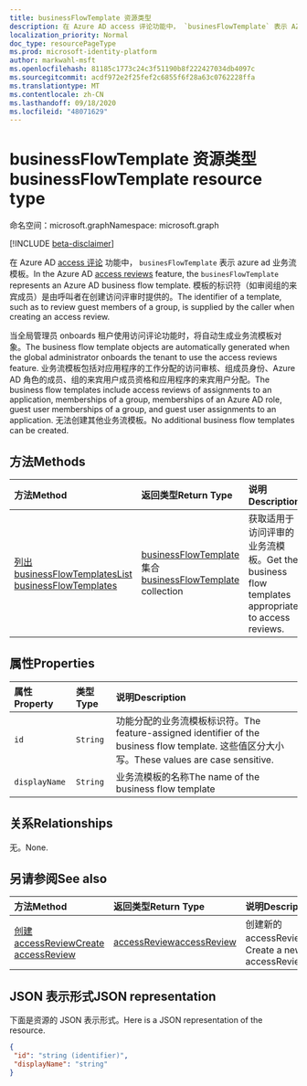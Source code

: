 ```yaml
---
title: businessFlowTemplate 资源类型
description: 在 Azure AD access 评论功能中， `businesFlowTemplate` 表示 AZURE ad 业务流模板。 模板的标识符（如审阅组的来宾成员）是由呼叫者在创建访问评审时提供的。
localization_priority: Normal
doc_type: resourcePageType
ms.prod: microsoft-identity-platform
author: markwahl-msft
ms.openlocfilehash: 81185c1773c24c3f51190b8f222427034db4097c
ms.sourcegitcommit: acdf972e2f25fef2c6855f6f28a63c0762228ffa
ms.translationtype: MT
ms.contentlocale: zh-CN
ms.lasthandoff: 09/18/2020
ms.locfileid: "48071629"
---
```

# <a name="businessflowtemplate-resource-type"></a><span data-ttu-id="62a40-104">businessFlowTemplate 资源类型</span><span class="sxs-lookup"><span data-stu-id="62a40-104">businessFlowTemplate resource type</span></span>

<span data-ttu-id="62a40-105">命名空间：microsoft.graph</span><span class="sxs-lookup"><span data-stu-id="62a40-105">Namespace: microsoft.graph</span></span>

[!INCLUDE [beta-disclaimer](../../includes/beta-disclaimer.md)]

<span data-ttu-id="62a40-106">在 Azure AD [access 评论](accessreviews-root.md) 功能中， `businesFlowTemplate` 表示 azure ad 业务流模板。</span><span class="sxs-lookup"><span data-stu-id="62a40-106">In the Azure AD [access reviews](accessreviews-root.md) feature, the `businesFlowTemplate` represents an Azure AD business flow template.</span></span> <span data-ttu-id="62a40-107">模板的标识符（如审阅组的来宾成员）是由呼叫者在创建访问评审时提供的。</span><span class="sxs-lookup"><span data-stu-id="62a40-107">The identifier of a template, such as to review guest members of a group, is supplied by the caller when creating an access review.</span></span>

<span data-ttu-id="62a40-108">当全局管理员 onboards 租户使用访问评论功能时，将自动生成业务流模板对象。</span><span class="sxs-lookup"><span data-stu-id="62a40-108">The business flow template objects are automatically generated when the global administrator onboards the tenant to use the access reviews feature.</span></span>  <span data-ttu-id="62a40-109">业务流模板包括对应用程序的工作分配的访问审核、组成员身份、Azure AD 角色的成员、组的来宾用户成员资格和应用程序的来宾用户分配。</span><span class="sxs-lookup"><span data-stu-id="62a40-109">The business flow templates include access reviews of assignments to an application, memberships of a group, memberships of an Azure AD role, guest user memberships of a group, and guest user assignments to an application.</span></span> <span data-ttu-id="62a40-110">无法创建其他业务流模板。</span><span class="sxs-lookup"><span data-stu-id="62a40-110">No additional business flow templates can be created.</span></span>


## <a name="methods"></a><span data-ttu-id="62a40-111">方法</span><span class="sxs-lookup"><span data-stu-id="62a40-111">Methods</span></span>

| <span data-ttu-id="62a40-112">方法</span><span class="sxs-lookup"><span data-stu-id="62a40-112">Method</span></span>           | <span data-ttu-id="62a40-113">返回类型</span><span class="sxs-lookup"><span data-stu-id="62a40-113">Return Type</span></span>    |<span data-ttu-id="62a40-114">说明</span><span class="sxs-lookup"><span data-stu-id="62a40-114">Description</span></span>|
|:---------------|:--------|:----------|
|[<span data-ttu-id="62a40-115">列出 businessFlowTemplates</span><span class="sxs-lookup"><span data-stu-id="62a40-115">List businessFlowTemplates</span></span>](../api/businessflowtemplate-list.md) | <span data-ttu-id="62a40-116">[businessFlowTemplate](businessflowtemplate.md) 集合</span><span class="sxs-lookup"><span data-stu-id="62a40-116">[businessFlowTemplate](businessflowtemplate.md) collection</span></span>| <span data-ttu-id="62a40-117">获取适用于访问评审的业务流模板。</span><span class="sxs-lookup"><span data-stu-id="62a40-117">Get the business flow templates appropriate to access reviews.</span></span>|

## <a name="properties"></a><span data-ttu-id="62a40-118">属性</span><span class="sxs-lookup"><span data-stu-id="62a40-118">Properties</span></span>
| <span data-ttu-id="62a40-119">属性</span><span class="sxs-lookup"><span data-stu-id="62a40-119">Property</span></span>     | <span data-ttu-id="62a40-120">类型</span><span class="sxs-lookup"><span data-stu-id="62a40-120">Type</span></span>   |<span data-ttu-id="62a40-121">说明</span><span class="sxs-lookup"><span data-stu-id="62a40-121">Description</span></span>|
|:---------------|:--------|:----------|
| `id`                     |`String`                | <span data-ttu-id="62a40-122">功能分配的业务流模板标识符。</span><span class="sxs-lookup"><span data-stu-id="62a40-122">The feature-assigned identifier of the business flow template.</span></span> <span data-ttu-id="62a40-123">这些值区分大小写。</span><span class="sxs-lookup"><span data-stu-id="62a40-123">These values are case sensitive.</span></span>                                      |
| `displayName`            |`String`                | <span data-ttu-id="62a40-124">业务流模板的名称</span><span class="sxs-lookup"><span data-stu-id="62a40-124">The name of the business flow template</span></span>                                                             |


## <a name="relationships"></a><span data-ttu-id="62a40-125">关系</span><span class="sxs-lookup"><span data-stu-id="62a40-125">Relationships</span></span>

<span data-ttu-id="62a40-126">无。</span><span class="sxs-lookup"><span data-stu-id="62a40-126">None.</span></span>

## <a name="see-also"></a><span data-ttu-id="62a40-127">另请参阅</span><span class="sxs-lookup"><span data-stu-id="62a40-127">See also</span></span>

| <span data-ttu-id="62a40-128">方法</span><span class="sxs-lookup"><span data-stu-id="62a40-128">Method</span></span>           | <span data-ttu-id="62a40-129">返回类型</span><span class="sxs-lookup"><span data-stu-id="62a40-129">Return Type</span></span>    |<span data-ttu-id="62a40-130">说明</span><span class="sxs-lookup"><span data-stu-id="62a40-130">Description</span></span>|
|:---------------|:--------|:----------|
|[<span data-ttu-id="62a40-131">创建 accessReview</span><span class="sxs-lookup"><span data-stu-id="62a40-131">Create accessReview</span></span>](../api/accessreview-create.md) | [<span data-ttu-id="62a40-132">accessReview</span><span class="sxs-lookup"><span data-stu-id="62a40-132">accessReview</span></span>](accessreview.md) |   <span data-ttu-id="62a40-133">创建新的 accessReview。</span><span class="sxs-lookup"><span data-stu-id="62a40-133">Create a new accessReview.</span></span> |


## <a name="json-representation"></a><span data-ttu-id="62a40-134">JSON 表示形式</span><span class="sxs-lookup"><span data-stu-id="62a40-134">JSON representation</span></span>

<span data-ttu-id="62a40-135">下面是资源的 JSON 表示形式。</span><span class="sxs-lookup"><span data-stu-id="62a40-135">Here is a JSON representation of the resource.</span></span>

<!-- {
  "blockType": "resource",
  "optionalProperties": [

  ],
  "@odata.type": "microsoft.graph.businessFlowTemplate"
}-->

```json
{
 "id": "string (identifier)",
 "displayName": "string"
}

```

<!--
{
  "type": "#page.annotation",
  "description": "businessFlowTemplate resource",
  "keywords": "",
  "section": "documentation",
  "tocPath": "",
  "suppressions": []
}
-->


